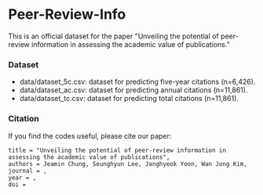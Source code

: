 # Peer-Review-Info


This is an official dataset for the paper "Unveiling the potential of peer-review information in assessing the academic value of publications."


### Dataset
- data/dataset_5c.csv: dataset for predicting five-year citations (n=6,426).
- data/dataset_ac.csv: dataset for predicting annual citations (n=11,861).
- data/dataset_tc.csv: dataset for predicting total citations (n=11,861).

### Citation
If you find the codes useful, please cite our paper:

```
title = "Unveiling the potential of peer-review information in assessing the academic value of publications",
authors = Jeamin Chung, Seunghyun Lee, Janghyeok Yoon, Wan Jong Kim,
journal = ,
year = ,
doi = 
```
